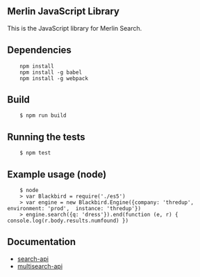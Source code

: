 ## Merlin JavaScript Library

This is the JavaScript library for Merlin Search.

## Dependencies

        npm install
        npm install -g babel
        npm install -g webpack

## Build

        $ npm run build

## Running the tests

        $ npm test

## Example usage (node)

        $ node
        > var Blackbird = require('./es5')
        > var engine = new Blackbird.Engine({company: 'thredup', environment: 'prod',  instance: 'thredup'})
        > engine.search({q: 'dress'}).end(function (e, r) { console.log(r.body.results.numfound) })

## Documentation

- [search-api](http://blackbird.am/docs?javascript#search-api)
- [multisearch-api](http://blackbird.am/docs?javascript#multi-search-api)
